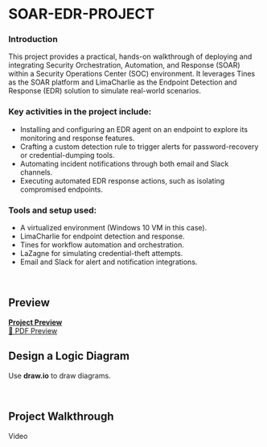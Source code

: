 # SOAR-EDR-PROJECT

<h3>Introduction</h3>
This project provides a practical, hands-on walkthrough of deploying and integrating Security Orchestration, Automation, and Response (SOAR) within a Security Operations Center (SOC) environment. It leverages Tines as the SOAR platform and LimaCharlie as the Endpoint Detection and Response (EDR) solution to simulate real-world scenarios.

<h3>Key activities in the project include:</h3>

- Installing and configuring an EDR agent on an endpoint to explore its monitoring and response features.
- Crafting a custom detection rule to trigger alerts for password-recovery or credential-dumping tools.
- Automating incident notifications through both email and Slack channels.
- Executing automated EDR response actions, such as isolating compromised endpoints.

<h3>Tools and setup used: </h3>

- A virtualized environment (Windows 10 VM in this case).
- LimaCharlie for endpoint detection and response.
- Tines for workflow automation and orchestration.
- LaZagne for simulating credential-theft attempts.
- Email and Slack for alert and notification integrations.

<br>

## Preview
[**Project Preview**  
📄 PDF Preview](https://github.com/AyushPeddulwar/SOAR-EDR-PROJECT/blob/main/SOAR.pdf)

## Design a Logic Diagram
Use **draw.io** to draw diagrams.

<br>

## Project Walkthrough
Video



